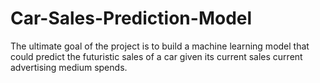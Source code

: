 # Car-Sales-Prediction-Model
The ultimate goal of the project is to build a machine learning model that could predict the futuristic sales of a car given its current sales current advertising medium spends.
